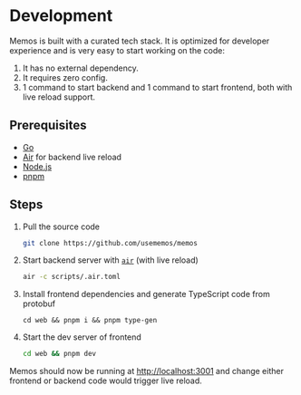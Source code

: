 # Development

Memos is built with a curated tech stack. It is optimized for developer experience and is very easy to start working on the code:

1. It has no external dependency.
2. It requires zero config.
3. 1 command to start backend and 1 command to start frontend, both with live reload support.

## Prerequisites

- [Go](https://golang.org/doc/install)
- [Air](https://github.com/cosmtrek/air#installation) for backend live reload
- [Node.js](https://nodejs.org/)
- [pnpm](https://pnpm.io/installation)

## Steps

1. Pull the source code

   ```bash
   git clone https://github.com/usememos/memos
   ```

2. Start backend server with [`air`](https://github.com/cosmtrek/air) (with live reload)

   ```bash
   air -c scripts/.air.toml
   ```

3. Install frontend dependencies and generate TypeScript code from protobuf

   ```
   cd web && pnpm i && pnpm type-gen
   ```

4. Start the dev server of frontend

   ```bash
   cd web && pnpm dev
   ```

Memos should now be running at [http://localhost:3001](http://localhost:3001) and change either frontend or backend code would trigger live reload.
